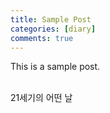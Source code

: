 ```yaml
---
title: Sample Post
categories: [diary]
comments: true
---
```


This is a sample post.<br>
<br/>

21세기의 어떤 날
